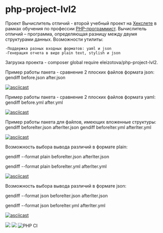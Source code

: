 # php-project-lvl2

Проект Вычислитель отличий - второй учебный проект на [Хекслете](https://hexlet.io) в рамках обучения по профессии [PHP-программист](https://ru.hexlet.io/professions/php).
Вычислитель отличий – программа, определяющая разницу между двумя структурами данных. Возможности утилиты:

    -Поддержка разных входных форматов: yaml и json
    -Генерация отчета в виде plain text, stylish и json

Загрузка проекта - composer global require eleizotova/php-project-lvl2.

Пример работы пакета - сравнение 2 плоских файлов формата json:
gendiff before.json after.json

[![asciicast](https://asciinema.org/a/360299.svg)](https://asciinema.org/a/360299)

Пример работы пакета - сравнение 2 плоских файлов формата yaml:
gendiff before.yml after.yml

[![asciicast](https://asciinema.org/a/360301.svg)](https://asciinema.org/a/360301)

Пример работы пакета для файлов, имеющих вложенные структуры:
gendiff beforeIter.json afterIter.json
gendiff beforeIter.yml afterIter.yml

[![asciicast](https://asciinema.org/a/360302.svg)](https://asciinema.org/a/360302)

Возможность выбора вывода различий в формате plain:

gendiff --format plain beforeIter.json afterIter.json

gendiff --format plain beforeIter.yml afterIter.yml

[![asciicast](https://asciinema.org/a/360304.svg)](https://asciinema.org/a/360304)

Возможность выбора вывода различий в формате json:

gendiff --format json beforeIter.json afterIter.json

gendiff --format json beforeIter.yml afterIter.yml

[![asciicast](https://asciinema.org/a/360305.svg)](https://asciinema.org/a/360305)

<a href="https://codeclimate.com/github/ElenaIzotova8/php-project-lvl2/maintainability"><img src="https://api.codeclimate.com/v1/badges/41613d85cfce08259c64/maintainability" /></a>
<a href="https://codeclimate.com/github/ElenaIzotova8/php-project-lvl2/test_coverage"><img src="https://api.codeclimate.com/v1/badges/41613d85cfce08259c64/test_coverage" /></a>
![PHP CI](https://github.com/ElenaIzotova8/php-project-lvl2/workflows/PHP%20CI/badge.svg)
